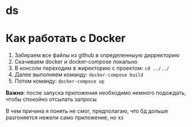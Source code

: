 # ds

# Как работать с Docker 


1. Забираем все файлы из github в определенныую дирректорию 
2. Скачиваем docker и docker-compose локально
3. В консоли переходим в жиректорию с проектом:  `cd ../../`
4. Далее выполняем команду: `docker-compose build`
5. Потом команду: `docker-compose up`

**Важно**: после запуска приложения необходимо немного подождать, чтобы спокойно отсылать запросы

В чем причина я понять не смог, предполагаю, что бд дольше разгоняется нежели само приложение, но хз
 
